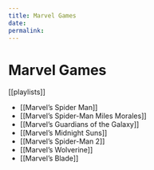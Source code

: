 ```yaml
---
title: Marvel Games
date: 
permalink: 
---
```


# Marvel Games

[[playlists]]

* [[Marvel’s Spider Man]]
* [[Marvel’s Spider-Man Miles Morales]]
* [[Marvel’s Guardians of the Galaxy]]
* [[Marvel’s Midnight Suns]]
* [[Marvel’s Spider-Man 2]]
* [[Marvel’s Wolverine]]
* [[Marvel’s Blade]]